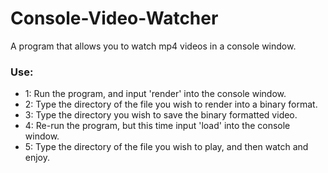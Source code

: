 # Console-Video-Watcher
A program that allows you to watch mp4 videos in a console window.

### Use:
- 1: Run the program, and input 'render' into the console window.
- 2: Type the directory of the file you wish to render into a binary format.
- 3: Type the directory you wish to save the binary formatted video.
- 4: Re-run the program, but this time input 'load' into the console window.
- 5: Type the directory of the file you wish to play, and then watch and enjoy.
